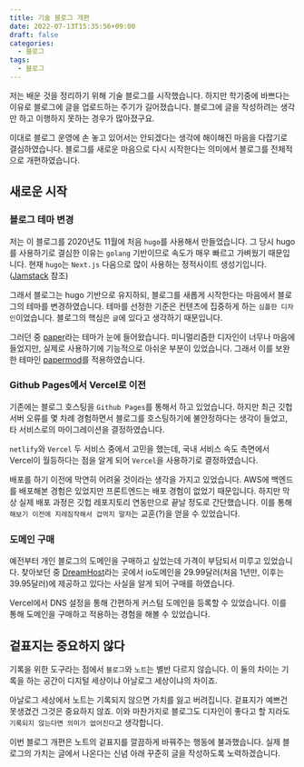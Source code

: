 ```yaml
---
title: 기술 블로그 개편
date: 2022-07-13T15:35:56+09:00
draft: false
categories:
  - 블로그
tags:
  - 블로그
---
```


저는 배운 것을 정리하기 위해 기술 블로그를 시작했습니다. 하지만 학기중에 바쁘다는 이유로 블로그에 글을 업로드하는 주기가 길어졌습니다. 블로그에 글을 작성하려는 생각만 하고 이행하지 못하는 경우가 많아졌구요.

이대로 블로그 운영에 손 놓고 있어서는 안되겠다는 생각에 해이해진 마음을 다잡기로 결심하였습니다. 블로그를 새로운 마음으로 다시 시작한다는 의미에서 블로그를 전체적으로 개편하였습니다.

## 새로운 시작

### 블로그 테마 변경

저는 이 블로그를 2020년도 11월에 처음 `hugo`를 사용해서 만들었습니다. 그 당시 hugo를 사용하기로 결심한 이유는 `golang` 기반이므로 속도가 매우 빠르고 가벼웠기 때문입니다. 현재 `hugo`는 `Next.js` 다음으로 많이 사용하는 정적사이트 생성기입니다. ([Jamstack](https://jamstack.org/generators/) 참조) 

그래서 블로그는 hugo 기반으로 유지하되, 블로그를 새롭게 시작한다는 마음에서 블로그의 테마를 변경하였습니다. 테마를 선정한 기준은 컨텐츠에 집중하게 하는 `심플한 디자인`이었습니다. 블로그의 핵심은 `글`에 있다고 생각하기 때문입니다.

그러던 중 [paper](https://github.com/nanxiaobei/hugo-paper)라는 테마가 눈에 들어왔습니다. 미니멀리즘한 디자인이 너무나 마음에 들었지만, 실제로 사용하기에 기능적으로 아쉬운 부분이 있었습니다. 그래서 이를 보완한 테마인 [papermod](https://github.com/adityatelange/hugo-PaperMod)를 적용하였습니다.

### Github Pages에서 Vercel로 이전

기존에는 블로그 호스팅을 `Github Pages`를 통해서 하고 있었습니다. 하지만 최근 깃헙 서버 오류를 몇 차례 경험하면서 블로그를 호스팅하기에 불안정하다는 생각이 들었고, 타 서비스로의 마이그레이션을 결정하였습니다.

`netlify`와 `Vercel` 두 서비스 중에서 고민을 했는데, 국내 서비스 속도 측면에서 Vercel이 월등하다는 점을 알게 되어 `Vercel`을 사용하기로 결정하였습니다.

배포를 하기 이전에 막연히 어려울 것이라는 생각을 가지고 있었습니다. AWS에 백엔드를 배포해본 경험은 있었지만 프론트엔드는 배포 경험이 없었기 때문입니다. 하지만 막상 실제 배포 과정은 깃헙 레포지토리 연동만으로 끝날 정도로 간단했습니다. 이를 통해 `해보기 이전에 지레짐작해서 겁먹지 말자`는 교훈(?)을 얻을 수 있었습니다.

### 도메인 구매

예전부터 개인 블로그의 도메인을 구매하고 싶었는데 가격이 부담되서 미루고 있었습니다. 찾아보던 중 [DreamHost](https://www.dreamhost.com/domains/io/)라는 곳에서 io도메인을 29.99달러(처음 1년만, 이후는 39.95달러)에 제공하고 있다는 사실을 알게 되어 구매를 하였습니다.

Vercel에서 DNS 설정을 통해 간편하게 커스텀 도메인을 등록할 수 있었습니다. 이를 통해 도메인을 구매하고 적용하는 경험을 해볼 수 있었습니다.

## 겉표지는 중요하지 않다

기록을 위한 도구라는 점에서 `블로그`와 `노트`는 별반 다르지 않습니다. 이 둘의 차이는 기록을 하는 공간이 디지털 세상이냐 아날로그 세상이냐의 차이죠.

아날로그 세상에서 노트는 기록되지 않으면 가치를 잃고 버려집니다. 겉표지가 예쁘건 못생겼건 그것은 중요하지 않죠. 이와 마찬가지로 블로그도 디자인이 좋다고 할 지라도 `기록되지 않는다면 의미가 없어진다`고 생각합니다.

이번 블로그 개편은 노트의 겉표지를 깔끔하게 바꿔주는 행동에 불과했습니다. 실제 블로그의 가치는 글에서 나온다는 신념 아래 꾸준히 글을 작성하도록 노력하겠습니다.

